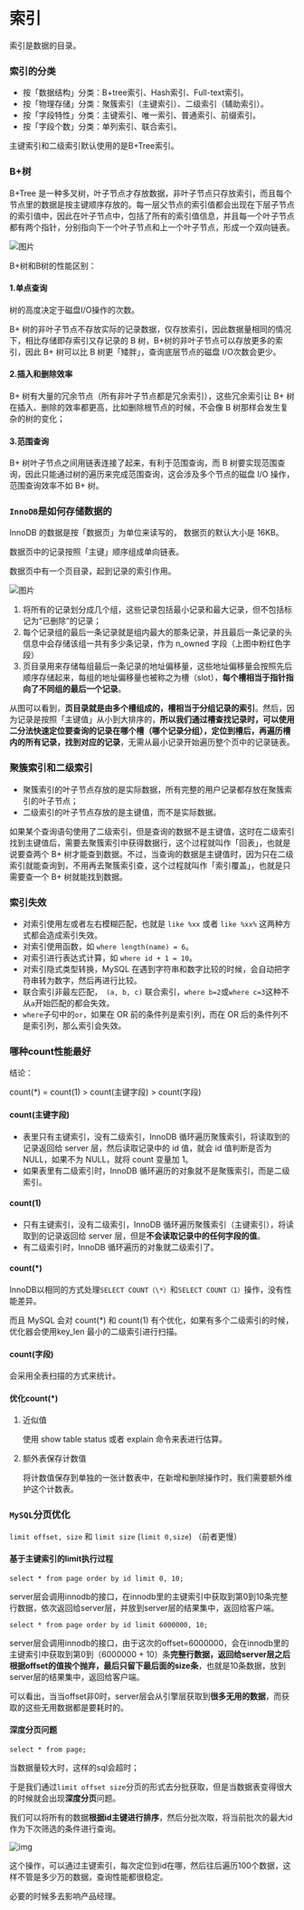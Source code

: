 # 索引

索引是数据的目录。

### 索引的分类

- 按「数据结构」分类：B+tree索引、Hash索引、Full-text索引。
- 按「物理存储」分类：聚簇索引（主键索引）、二级索引（辅助索引）。
- 按「字段特性」分类：主键索引、唯一索引、普通索引、前缀索引。
- 按「字段个数」分类：单列索引、联合索引。

主键索引和二级索引默认使用的是B+Tree索引。



### B+树

B+Tree 是一种多叉树，叶子节点才存放数据，非叶子节点只存放索引，而且每个节点里的数据是按主键顺序存放的。每一层父节点的索引值都会出现在下层子节点的索引值中，因此在叶子节点中，包括了所有的索引值信息，并且每一个叶子节点都有两个指针，分别指向下一个叶子节点和上一个叶子节点，形成一个双向链表。

![图片](https://cdn.xiaolincoding.com//mysql/other/dd076212a7637b9032c97a615c39dcd7.png)

B+树和B树的性能区别：

#### 1.单点查询

树的高度决定于磁盘I/O操作的次数。

B+ 树的非叶子节点不存放实际的记录数据，仅存放索引，因此数据量相同的情况下，相比存储即存索引又存记录的 B 树，B+树的非叶子节点可以存放更多的索引，因此 B+ 树可以比 B 树更「矮胖」，查询底层节点的磁盘 I/O次数会更少。

#### 2.插入和删除效率

B+ 树有大量的冗余节点（所有非叶子节点都是冗余索引），这些冗余索引让 B+ 树在插入、删除的效率都更高，比如删除根节点的时候，不会像 B 树那样会发生复杂的树的变化；

#### 3.范围查询

B+ 树叶子节点之间用链表连接了起来，有利于范围查询，而 B 树要实现范围查询，因此只能通过树的遍历来完成范围查询，这会涉及多个节点的磁盘 I/O 操作，范围查询效率不如 B+ 树。



### `InnoDB`是如何存储数据的

InnoDB 的数据是按「数据页」为单位来读写的， 数据页的默认大小是 16KB。

数据页中的记录按照「主键」顺序组成单向链表。

数据页中有一个页目录，起到记录的索引作用。

![图片](https://cdn.xiaolincoding.com//mysql/other/261011d237bec993821aa198b97ae8ce.png)

1. 将所有的记录划分成几个组，这些记录包括最小记录和最大记录，但不包括标记为“已删除”的记录；
2. 每个记录组的最后一条记录就是组内最大的那条记录，并且最后一条记录的头信息中会存储该组一共有多少条记录，作为 n_owned 字段（上图中粉红色字段）
3. 页目录用来存储每组最后一条记录的地址偏移量，这些地址偏移量会按照先后顺序存储起来，每组的地址偏移量也被称之为槽（slot），**每个槽相当于指针指向了不同组的最后一个记录**。

从图可以看到，**页目录就是由多个槽组成的，槽相当于分组记录的索引**。然后，因为记录是按照「主键值」从小到大排序的，**所以我们通过槽查找记录时，可以使用二分法快速定位要查询的记录在哪个槽（哪个记录分组），定位到槽后，再遍历槽内的所有记录，找到对应的记录**，无需从最小记录开始遍历整个页中的记录链表。



### 聚簇索引和二级索引

- 聚簇索引的叶子节点存放的是实际数据，所有完整的用户记录都存放在聚簇索引的叶子节点；
- 二级索引的叶子节点存放的是主键值，而不是实际数据。

如果某个查询语句使用了二级索引，但是查询的数据不是主键值，这时在二级索引找到主键值后，需要去聚簇索引中获得数据行，这个过程就叫作「回表」，也就是说要查两个 B+ 树才能查到数据。不过，当查询的数据是主键值时，因为只在二级索引就能查询到，不用再去聚簇索引查，这个过程就叫作「索引覆盖」，也就是只需要查一个 B+ 树就能找到数据。



### 索引失效

- 对索引使用左或者左右模糊匹配，也就是 `like %xx` 或者 `like %xx%` 这两种方式都会造成索引失效。
- 对索引使用函数，如 `where length(name) = 6`。
- 对索引进行表达式计算，如 `where id + 1 = 10`。
- 对索引隐式类型转换，MySQL 在遇到字符串和数字比较的时候，会自动把字符串转为数字，然后再进行比较。
- 联合索引非最左匹配，` (a, b, c)` 联合索引，`where b=2`或`where c=3`这种不从`a`开始匹配的都会失效。
- `where`子句中的`or`，如果在 OR 前的条件列是索引列，而在 OR 后的条件列不是索引列，那么索引会失效。



### 哪种count性能最好

结论：

count(*) = count(1) > count(主键字段) > count(字段)

#### count(主键字段)

- 表里只有主键索引，没有二级索引，InnoDB 循环遍历聚簇索引，将读取到的记录返回给 server 层，然后读取记录中的 id 值，就会 id 值判断是否为 NULL，如果不为 NULL，就将 count 变量加 1。
- 如果表里有二级索引时，InnoDB 循环遍历的对象就不是聚簇索引，而是二级索引。

#### count(1)

- 只有主键索引，没有二级索引，InnoDB 循环遍历聚簇索引（主键索引），将读取到的记录返回给 server 层，但是**不会读取记录中的任何字段的值**。
- 有二级索引时，InnoDB 循环遍历的对象就二级索引了。

#### count(*)

InnoDB以相同的方式处理`SELECT COUNT（\*）`和`SELECT COUNT（1）`操作，没有性能差异。

而且 MySQL 会对 count(*) 和 count(1) 有个优化，如果有多个二级索引的时候，优化器会使用key_len 最小的二级索引进行扫描。

#### count(字段)

会采用全表扫描的方式来统计。



#### 优化count(*)

1. 近似值

   使用 show table status 或者 explain 命令来表进行估算。

2. 额外表保存计数值

   将计数值保存到单独的一张计数表中，在新增和删除操作时，我们需要额外维护这个计数表。



### `MySQL`分页优化

`limit offset, size` 和 `limit size` (`limit 0,size`) （前者更慢）

####  基于主键索引的limit执行过程

```mysql
select * from page order by id limit 0, 10;
```

server层会调用innodb的接口，在innodb里的主键索引中获取到第0到10条完整行数据，依次返回给server层，并放到server层的结果集中，返回给客户端。

```mysql
select * from page order by id limit 6000000, 10;
```

server层会调用innodb的接口，由于这次的offset=6000000，会在innodb里的主键索引中获取到第0到（6000000 + 10）条**完整行数据，返回给server层之后根据offset的值挨个抛弃，最后只留下最后面的size条**，也就是10条数据，放到server层的结果集中，返回给客户端。

可以看出，当当offset非0时，server层会从引擎层获取到**很多无用的数据**，而获取的这些无用数据都是要耗时的。

#### 深度分页问题

```mysql
select * from page;
```

当数据量较大时，这样的sql会超时；

于是我们通过`limit offset size`分页的形式去分批获取，但是当数据表变得很大的时候就会出现**深度分页**问题。

我们可以将所有的数据**根据id主键进行排序**，然后分批次取，将当前批次的最大id作为下次筛选的条件进行查询。

![img](https://cdn.xiaolincoding.com//picgo/318663c9592dc46cf81e3e784e0ebc52.png)

这个操作，可以通过主键索引，每次定位到id在哪，然后往后遍历100个数据，这样不管是多少万的数据，查询性能都很稳定。

必要的时候多去影响产品经理。